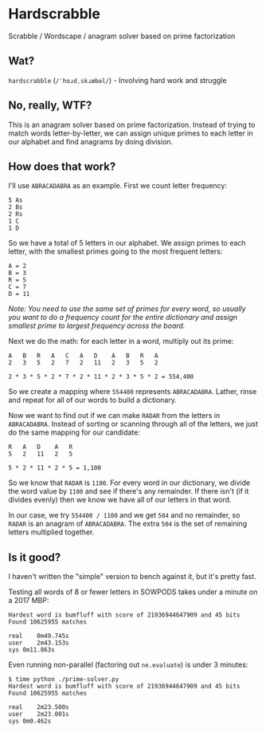# Hardscrabble

Scrabble / Wordscape / anagram solver based on prime factorization

## Wat?

`hardscrabble` (`/ˈhɑɹdˌskɹæbəl/`) - Involving hard work and struggle

## No, really, WTF?

This is an anagram solver based on prime factorization. Instead of trying to match words letter-by-letter, we can assign unique primes to each letter in our alphabet and find anagrams by doing division.

## How does that work?

I'll use `ABRACADABRA` as an example.  First we count letter frequency:

```
5 As
2 Bs
2 Rs
1 C
1 D
```

So we have a total of 5 letters in our alphabet. We assign primes to each letter, with the smallest primes going to the most frequent letters:

```
A = 2
B = 3
R = 5
C = 7
D = 11
```

_Note: You need to use the same set of primes for every word, so usually you want to do a frequency count for the entire dictionary and assign smallest prime to largest frequency across the board._

Next we do the math: for each letter in a word, multiply out its prime:

```
A   B   R   A   C   A   D    A   B   R   A
2   3   5   2   7   2   11   2   3   5   2

2 * 3 * 5 * 2 * 7 * 2 * 11 * 2 * 3 * 5 * 2 = 554,400
```

So we create a mapping where `554400` represents `ABRACADABRA`. Lather, rinse and repeat for all of our words to build a dictionary.

Now we want to find out if we can make `RADAR` from the letters in `ABRACADABRA`. Instead of sorting or scanning through all of the letters, we just do the same mapping for our candidate:

```
R   A   D    A   R
5   2   11   2   5

5 * 2 * 11 * 2 * 5 = 1,100
```
So we know that `RADAR` is `1100`. For every word in our dictionary, we divide the word value by `1100` and see if there's any remainder. If there isn't (if it divides evenly) then we know we have all of our letters in that word.

In our case, we try `554400 / 1100` and we get `504` and no remainder, so `RADAR` is an anagram of `ABRACADABRA`. The extra `504` is the set of remaining letters multiplied together.


## Is it good?

I haven't written the "simple" version to bench against it, but it's pretty fast.

Testing all words of 8 or fewer letters in SOWPODS takes under a minute on a 2017 MBP:

```
Hardest word is bumfluff with score of 21936944647909 and 45 bits
Found 10625955 matches

real	0m49.745s
user	2m43.153s
sys	0m11.863s
```

Even running non-parallel (factoring out `ne.evaluate`) is under 3 minutes:

```
$ time python ./prime-solver.py
Hardest word is bumfluff with score of 21936944647909 and 45 bits
Found 10625955 matches

real	2m23.500s
user	2m23.001s
sys	0m0.462s
```


